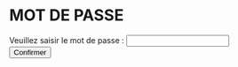 <h1>MOT DE PASSE</h1>

<form>
  <div>
    <label for="pass">Veuillez saisir le mot de passe : </label>
    <input type="password" id="pass" pattern="ght4">
    <span class="validity"></span>
  </div>
  <div>
      <button type="submit" formaction="gaaet2000.github.io/bureau">Confirmer</button>
  </div>
</form>
